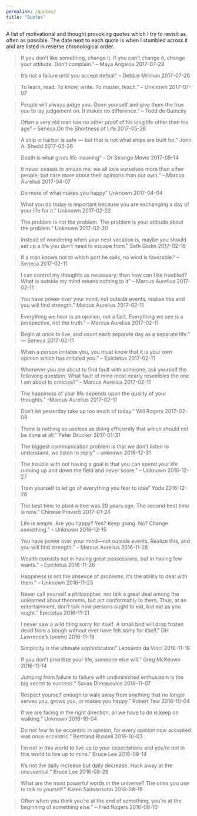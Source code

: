 ```yaml
---
permalink: /quotes/
title: "Quotes"
---
```


A list of motivational and thought provoking quotes which I try to revisit as often as possible. The date next to each quote is when I stumbled across it and are listed in reverse chronological order.

> If you don’t like something, change it. If you can’t change it, change your attitude. Don’t complain.” – Maya Angelou 2017-07-23

> It’s not a failure until you accept defeat” – Debbie Millman 2017-07-26

> To learn, read. To know, write. To master, teach.” – Unknown 2017-07-07


> People will always judge you. Open yourself and give them the true you to lay judgement on. It makes no difference.” – Todd de Quincey

> Often a very old man has no other proof of his long life other than his age” – Seneca,On the Shortness of Life 2017-05-26

> A ship in harbor is safe — but that is not what ships are built for.” John A. Shedd 2017-05-26

> Death is what gives life meaning” – Dr Strange Movie 2017-05-14

> It never ceases to amaze me: we all love ourselves more than other people, but care more about their opinions than our own.” – Marcus Aurelius 2017-04-07

> Do more of what makes you happy” Unknown 2017-04-04

> What you do today is important because you are exchanging a day of your life for it.” Unknown 2017-02-22

> The problem is not the problem. The problem is your attitude about the problem.” Unknown 2017-02-20

> Instead of wondering when your next vacation is, maybe you should set up a life you don’t need to escape from.” Seth Godin 2017-02-16

> If a man knows not to which port he sails, no wind is favorable.” – Seneca 2017-02-11

> I can control my thoughts as necessary; then how can I be troubled? What is outside my mind means nothing to it” – Marcus Aurelius 2017-02-11

> You have power over your mind, not outside events, realise this and you will find strength.” Marcus Aurelius 2017-02-11

> Everything we hear is an opinion, not a fact. Everything we see is a perspective, not the truth.” – Marcus Aurelius 2017-02-11

> Begin at once to live, and count each separate day as a separate life.” — Seneca 2017-02-11

> When a person irritates you, you must know that it is your own opinion which has irritated you.” – Epictetus 2017-02-11

> Whenever you are about to find fault with someone, ask yourself the following question: What fault of mine most nearly resembles the one I am about to criticize?” – Marcus Aurelius 2017-02-11

> The happiness of your life depends upon the quality of your thoughts.” -Marcus Aurelius 2017-02-11

> Don’t let yesterday take up too much of today.” Will Rogers 2017-02-09

> There is nothing so useless as doing efficiently that which should not be done at all.” Peter Drucker 2017-01-31

> The biggest communication problem is that we don’t listen to understand, we listen to reply” – unknown 2016-12-31

> The trouble with not having a goal is that you can spend your life running up and down the field and never score.” – Unknown 2016-12-27

> Train yourself to let go of everything you fear to lose” Yoda 2016-12-26

> The best time to plant a tree was 20 years ago. The second best time is now.” Chinese Proverb 2017-01-24

> Life is simple. Are you happy? Yes? Keep going. No? Change something.” – Unknown 2016-12-15

> You have power over your mind—not outside events. Realize this, and you will find strength.” – Marcus Aurelius 2016-11-28

> Wealth consists not in having great possessions, but in having few wants.” – Epictetus 2016-11-26

> Happiness is not the absence of problems, it’s the ability to deal with them.” – Unknown 2016-11-25

> Never call yourself a philosopher, nor talk a great deal among the unlearned about theorems, but act conformably to them. Thus, at an entertainment, don’t talk how persons ought to eat, but eat as you ought.” Epictetus 2016-11-21

> I never saw a wild thing sorry for itself. A small bird will drop frozen dead from a bough without ever have felt sorry for itself.” DH Lawrence’s (poem) 2016-11-19

> Simplicity is the ultimate sophistication” Leonardo da Vinci 2016-11-16

> If you don’t prioritize your life, someone else will.” Greg McKeown 2016-11-14

> Jumping from failure to failure with undiminished enthusiasm is the big secret to success.” Savas Dimopoulos 2016-11-07

> Respect yourself enough to walk away from anything that no longer serves you, grows you, or makes you happy.” Robert Tew 2016-10-04

> If we are facing in the right direction, all we have to do is keep on walking.” Unknown 2016-10-04

> Do not fear to be eccentric in opinion, for every opinion now accepted was once eccentric.” Bertrand Russell 2016-10-03

> I’m not in this world to live up to your expectations and you’re not in this world to live up to mine.” Bruce Lee 2016-09-14

> It’s not the daily increase but daily decrease. Hack away at the unessential.” Bruce Lee 2016-08-29

> What are the most powerful words in the universe? The ones you use to talk to yourself.” Karen Salmansohn 2016-08-19

> Often when you think you’re at the end of something, you’re at the beginning of something else.” – Fred Rogers 2016-08-10